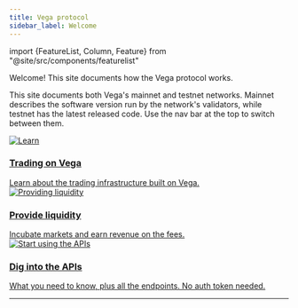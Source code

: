 ```yaml
---
title: Vega protocol
sidebar_label: Welcome
---
```

import {FeatureList, Column, Feature} from "@site/src/components/featurelist"

Welcome! This site documents how the Vega protocol works.

This site documents both Vega's mainnet and testnet networks. Mainnet describes the software version run by the network's validators, while testnet has the latest released code. Use the nav bar at the top to switch between them.

<div class="container">
  <div class="row">
    <div class="col col--4">
      <a href="/testnet/concepts/trading-on-vega">
        <div class="card">
          <div class="card__image">
            <img src={require("/static/img/intros/trading-concepts.png").default} alt="Learn" />
          </div>
          <div class="card__body">
            <h3>Trading on Vega</h3>
            Learn about the trading infrastructure built on Vega.
          </div>
        </div>
      </a>
    </div>
    <div class="col col--4">
      <a href="/testnet/concepts/liquidity">
        <div class="card">
          <div class="card__image">
            <img src={require("/static/img/intros/liquidity.png").default} alt="Providing liquidity" />
          </div>
          <div class="card__body">
            <h3>Provide liquidity</h3>
            Incubate markets and earn revenue on the fees.
          </div>
        </div>
      </a>
    </div>
        <div class="col col--4">
      <a href="/testnet/api/overview">
        <div class="card">
          <div class="card__image">
            <img src={require("/static/img/intros/api-docs.png").default} alt="Start using the APIs" />
          </div>
          <div class="card__body">
            <h3>Dig into the APIs</h3>
            What you need to know, plus all the endpoints. No auth token needed.
          </div>
        </div>
      </a>
    </div>
  </div>
</div>

<hr class="subsection" />

<FeatureList>
  <Column title="Get to know the protocol">
    <Feature url="/testnet/concepts/vega-chain" title="Vega Blockchain" subtitle="How the Vega PoS chain works" image="chain.png" />
    <Feature url="/testnet/concepts/governance" title="Governance" subtitle="Learn about governance" subtitle="Make your voice heard, take part in governance." image="governance.png" />
  </Column>
  <Column title="Use Vega">
    <Feature url="https://console.vega.xyz" title="Trade on Console" subtitle="Console is a trading interface for Vega" image="console.png" />
    <Feature url="/testnet/tools" title="Apps" subtitle="Browse wallet apps and other tools for Vega" image="apps.png" />
  </Column>
    <Column title="Set up a node">
    <Feature url="/testnet/node-operators/" title="Run a validator node" subtitle="Support running the network by becoming a validator" image="run-node.png" />
    <Feature url="/testnet/node-operators#get-started-with-a-data-node" title="Start up a data node" subtitle="Get direct access to network and trading data with your own data node." image="data-node.png" />
    </Column>
</FeatureList>